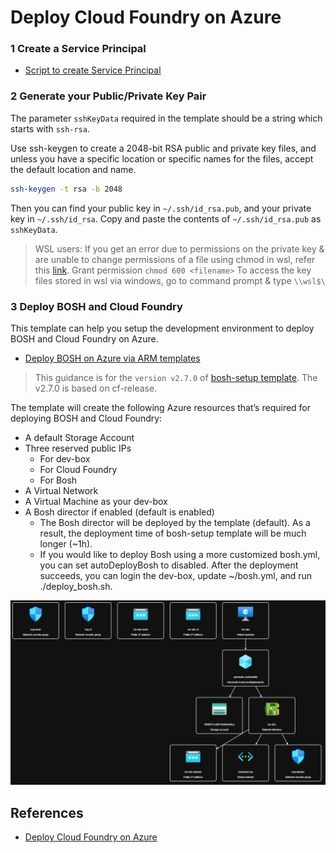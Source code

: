 # Deploy Cloud Foundry on Azure

### 1 Create a Service Principal
* [Script to create Service Principal](../src/create-service-principal.sh)

### 2 Generate your Public/Private Key Pair
The parameter `sshKeyData` required in the template should be a string which starts with `ssh-rsa`.

Use ssh-keygen to create a 2048-bit RSA public and private key files, and unless you have a specific location or specific names for the files, accept the default location and name.

```bash
ssh-keygen -t rsa -b 2048
```

Then you can find your public key in `~/.ssh/id_rsa.pub`, and your private key in `~/.ssh/id_rsa`. Copy and paste the contents of `~/.ssh/id_rsa.pub` as `sshKeyData`.

> WSL users: If you get an error due to permissions on the private key & are unable to change permissions of a file using chmod in wsl, refer this [link](https://www.reddit.com/r/bashonubuntuonwindows/comments/ovmlk3/unable_to_change_permissions_of_a_file_using/). Grant permission `chmod 600 <filename>` To access the key files stored in wsl via windows, go to command prompt & type `\\wsl$\`

### 3 Deploy BOSH and Cloud Foundry
This template can help you setup the development environment to deploy BOSH and Cloud Foundry on Azure.

* [Deploy BOSH on Azure via ARM templates](https://github.com/cloudfoundry/bosh-azure-cpi-release/blob/a5a3f6c3d0c773aa274fe96f2e5fee4ecf3d7b00/docs/get-started/via-arm-templates/deploy-bosh-via-arm-templates.md)

> This guidance is for the `version v2.7.0` of [bosh-setup template](https://github.com/Azure/azure-quickstart-templates/tree/137cb18522ae28175f9e96715f93104d113b338f/bosh-setup). The v2.7.0 is based on cf-release.

The template will create the following Azure resources that’s required for deploying BOSH and Cloud Foundry:

* A default Storage Account
* Three reserved public IPs
  * For dev-box
  * For Cloud Foundry
  * For Bosh
* A Virtual Network
* A Virtual Machine as your dev-box
* A Bosh director if enabled (default is enabled)
    * The Bosh director will be deployed by the template (default). As a result, the deployment time of bosh-setup template will be much longer (~1h).
    * If you would like to deploy Bosh using a more customized bosh.yml, you can set autoDeployBosh to disabled. After the deployment succeeds, you can login the dev-box, update ~/bosh.yml, and run ./deploy_bosh.sh.

![alt txt](/images/bosh-setup-arm-template-v2.7.0-visualizer.png)

## References
* [Deploy Cloud Foundry on Azure](https://github.com/cloudfoundry/bosh-azure-cpi-release/tree/master/docs)